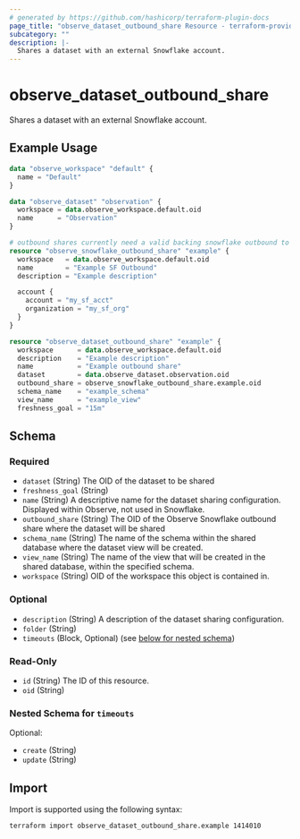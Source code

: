 ```yaml
---
# generated by https://github.com/hashicorp/terraform-plugin-docs
page_title: "observe_dataset_outbound_share Resource - terraform-provider-observe"
subcategory: ""
description: |-
  Shares a dataset with an external Snowflake account.
---
```

# observe_dataset_outbound_share

Shares a dataset with an external Snowflake account.
## Example Usage
```terraform
data "observe_workspace" "default" {
  name = "Default"
}

data "observe_dataset" "observation" {
  workspace = data.observe_workspace.default.oid
  name      = "Observation"
}

# outbound shares currently need a valid backing snowflake outbound to work correctly
resource "observe_snowflake_outbound_share" "example" {
  workspace   = data.observe_workspace.default.oid
  name        = "Example SF Outbound"
  description = "Example description"

  account {
    account = "my_sf_acct"
    organization = "my_sf_org"
  }
}

resource "observe_dataset_outbound_share" "example" {
  workspace      = data.observe_workspace.default.oid
  description    = "Example description"
  name           = "Example outbound share"
  dataset        = data.observe_dataset.observation.oid
  outbound_share = observe_snowflake_outbound_share.example.oid
  schema_name    = "example_schema"
  view_name      = "example_view"
  freshness_goal = "15m"
```
<!-- schema generated by tfplugindocs -->
## Schema

### Required

- `dataset` (String) The OID of the dataset to be shared
- `freshness_goal` (String)
- `name` (String) A descriptive name for the dataset sharing configuration. Displayed within Observe, not used in Snowflake.
- `outbound_share` (String) The OID of the Observe Snowflake outbound share where the dataset will be shared
- `schema_name` (String) The name of the schema within the shared database where the dataset view will be created.
- `view_name` (String) The name of the view that will be created in the shared database, within the specified schema.
- `workspace` (String) OID of the workspace this object is contained in.

### Optional

- `description` (String) A description of the dataset sharing configuration.
- `folder` (String)
- `timeouts` (Block, Optional) (see [below for nested schema](#nestedblock--timeouts))

### Read-Only

- `id` (String) The ID of this resource.
- `oid` (String)

<a id="nestedblock--timeouts"></a>
### Nested Schema for `timeouts`

Optional:

- `create` (String)
- `update` (String)
## Import
Import is supported using the following syntax:
```shell
terraform import observe_dataset_outbound_share.example 1414010
```
